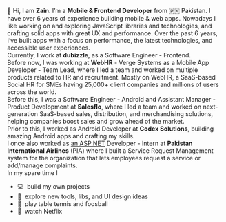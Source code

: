 👋 Hi, I am **Zain**. I’m a **Mobile & Frontend Developer** from 🇵🇰 Pakistan. I have over 6 years of experience building mobile & web apps. Nowadays I like working on and exploring JavaScript libraries and technologies, and crafting solid apps with great UX and performance.
Over the past 6 years, I’ve built apps with a focus on performance, the latest technologies, and accessible user experiences.
<br/>
Currently, I work at **dubizzle**, as a Software Engineer - Frontend.
<br/>
Before now, I was working at **WebHR** - Verge Systems as a Mobile App Developer - Team Lead, where I led a team and worked on multiple products related to HR and recruitment. Mostly on WebHR, a SaaS-based Social HR for SMEs having 25,000+ client companies and millions of users across the world.
<br/>
Before this, I was a Software Engineer - Android and Assistant Manager - Product Development at **Salesflo**, where I led a team and worked on next-generation SaaS-based sales, distribution, and merchandising solutions, helping companies boost sales and grow ahead of the market.
<br/>
Prior to this, I worked as Android Developer at **Codex Solutions**, building amazing Android apps and crafting my skills.
<br/>
I once also worked as [an ASP.NET](http://asp.net/) Developer - Intern at **Pakistan International Airlines** (PIA) where I built a Service Request Management system for the organization that lets employees request a service or add/manage complaints.
<br/>
In my spare time I
<br/>

- 💻  build my own projects
- 🔎  explore new tools, libs, and UI design ideas
- 🏓  play table tennis and foosball
- 🍿  watch Netflix
